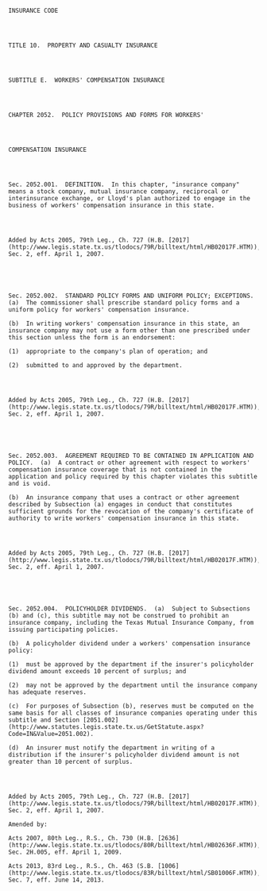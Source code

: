 ﻿
    
    
    	
    					
    
    
    INSURANCE CODE
    
      
    
    
    TITLE 10.  PROPERTY AND CASUALTY INSURANCE
    
      
    
    
    SUBTITLE E.  WORKERS' COMPENSATION INSURANCE
    
      
    
    
    CHAPTER 2052.  POLICY PROVISIONS AND FORMS FOR WORKERS'
    
      
    
    
    COMPENSATION INSURANCE
    
      
    
    
    Sec. 2052.001.  DEFINITION.  In this chapter, "insurance company" means a stock company, mutual insurance company, reciprocal or interinsurance exchange, or Lloyd's plan authorized to engage in the business of workers' compensation insurance in this state.
    
    
    
    
    Added by Acts 2005, 79th Leg., Ch. 727 (H.B. [2017](http://www.legis.state.tx.us/tlodocs/79R/billtext/html/HB02017F.HTM)), Sec. 2, eff. April 1, 2007.
    
    
    
    
    
    Sec. 2052.002.  STANDARD POLICY FORMS AND UNIFORM POLICY; EXCEPTIONS.  (a)  The commissioner shall prescribe standard policy forms and a uniform policy for workers' compensation insurance.
    
    (b)  In writing workers' compensation insurance in this state, an insurance company may not use a form other than one prescribed under this section unless the form is an endorsement:
    
    (1)  appropriate to the company's plan of operation; and
    
    (2)  submitted to and approved by the department.
    
    
    
    
    Added by Acts 2005, 79th Leg., Ch. 727 (H.B. [2017](http://www.legis.state.tx.us/tlodocs/79R/billtext/html/HB02017F.HTM)), Sec. 2, eff. April 1, 2007.
    
    
    
    
    
    Sec. 2052.003.  AGREEMENT REQUIRED TO BE CONTAINED IN APPLICATION AND POLICY.  (a)  A contract or other agreement with respect to workers' compensation insurance coverage that is not contained in the application and policy required by this chapter violates this subtitle and is void.
    
    (b)  An insurance company that uses a contract or other agreement described by Subsection (a) engages in conduct that constitutes sufficient grounds for the revocation of the company's certificate of authority to write workers' compensation insurance in this state.
    
    
    
    
    Added by Acts 2005, 79th Leg., Ch. 727 (H.B. [2017](http://www.legis.state.tx.us/tlodocs/79R/billtext/html/HB02017F.HTM)), Sec. 2, eff. April 1, 2007.
    
    
    
    
    
    Sec. 2052.004.  POLICYHOLDER DIVIDENDS.  (a)  Subject to Subsections (b) and (c), this subtitle may not be construed to prohibit an insurance company, including the Texas Mutual Insurance Company, from issuing participating policies.
    
    (b)  A policyholder dividend under a workers' compensation insurance policy:
    
    (1)  must be approved by the department if the insurer's policyholder dividend amount exceeds 10 percent of surplus; and
    
    (2)  may not be approved by the department until the insurance company has adequate reserves.
    
    (c)  For purposes of Subsection (b), reserves must be computed on the same basis for all classes of insurance companies operating under this subtitle and Section [2051.002](http://www.statutes.legis.state.tx.us/GetStatute.aspx?Code=IN&Value=2051.002).
    
    (d)  An insurer must notify the department in writing of a distribution if the insurer's policyholder dividend amount is not greater than 10 percent of surplus.
    
    
    
    
    Added by Acts 2005, 79th Leg., Ch. 727 (H.B. [2017](http://www.legis.state.tx.us/tlodocs/79R/billtext/html/HB02017F.HTM)), Sec. 2, eff. April 1, 2007.
    
    Amended by: 
    
    Acts 2007, 80th Leg., R.S., Ch. 730 (H.B. [2636](http://www.legis.state.tx.us/tlodocs/80R/billtext/html/HB02636F.HTM)), Sec. 2H.005, eff. April 1, 2009.
    
    Acts 2013, 83rd Leg., R.S., Ch. 463 (S.B. [1006](http://www.legis.state.tx.us/tlodocs/83R/billtext/html/SB01006F.HTM)), Sec. 7, eff. June 14, 2013.
    
    
    
    
    				
